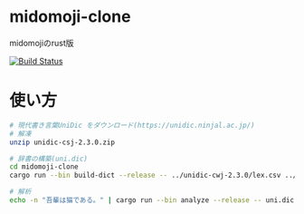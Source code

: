 # midomoji-clone
midomojiのrust版

[![Build Status](https://travis-ci.org/ng3rdstmadgke/midomoji-clone.svg?branch=master)](https://travis-ci.org/ng3rdstmadgke/midomoji-clone)

# 使い方

```bash
# 現代書き言葉UniDic をダウンロード(https://unidic.ninjal.ac.jp/)
# 解凍
unzip unidic-csj-2.3.0.zip

# 辞書の構築(uni.dic)
cd midomoji-clone
cargo run --bin build-dict --release -- ../unidic-cwj-2.3.0/lex.csv ../unidic-cwj-2.3.0/matrix.def uni.dic

# 解析
echo -n "吾輩は猫である。" | cargo run --bin analyze --release -- uni.dic
```
